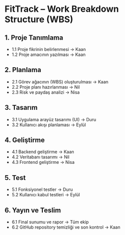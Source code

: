 # FitTrack – Work Breakdown Structure (WBS)

## 1. Proje Tanımlama
- 1.1 Proje fikrinin belirlenmesi → Kaan
- 1.2 Proje amacının yazılması → Kaan

## 2. Planlama
- 2.1 Görev ağacının (WBS) oluşturulması → Kaan
- 2.2 Proje planı hazırlanması → Nil
- 2.3 Risk ve paydaş analizi → Nisa

## 3. Tasarım
- 3.1 Uygulama arayüz tasarımı (UI) → Duru
- 3.2 Kullanıcı akışı planlaması → Eylül

## 4. Geliştirme
- 4.1 Backend geliştirme → Kaan
- 4.2 Veritabanı tasarımı → Nil
- 4.3 Frontend geliştirme → Nisa

## 5. Test
- 5.1 Fonksiyonel testler → Duru
- 5.2 Kullanıcı kabul testleri → Eylül

## 6. Yayın ve Teslim
- 6.1 Final sunumu ve rapor → Tüm ekip
- 6.2 GitHub repository temizliği ve son kontrol → Kaan
